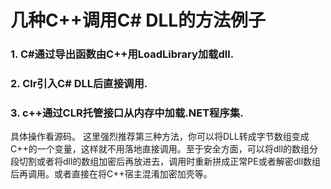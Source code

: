 # 几种C++调用C# DLL的方法例子  

### 1. C#通过导出函数由C++用LoadLibrary加载dll.  

### 2. Clr引入C# DLL后直接调用.  

### 3. c++通过CLR托管接口从内存中加载.NET程序集.   

具体操作看源码。
这里强烈推荐第三种方法，你可以将DLL转成字节数组变成C++的一个变量，这样就不用落地直接调用。至于安全方面，可以将dll的数组分段切割或者将dll的数组加密后再放进去，调用时重新拼成正常PE或者解密dll数组后再调用。或者直接在将C++宿主混淆加密加壳等。  

